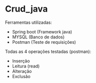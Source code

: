 # Crud_java 

Ferramentas utilizadas:
- Spring boot (Framework java)
- MYSQL (Banco de dados)
- Postman (Teste de requisições)

Todas as 4 operações testadas (postman): 
- Inserção
- Leitura (read)
- Alteração
- Exclusão
